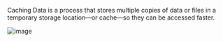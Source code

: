 Caching Data is a process that stores multiple copies of data or files in a temporary storage location—or cache—so they can be accessed faster.

![image](https://github.com/Karlie-crypto/alx-backend/assets/110098940/6e24ba2b-d7c4-4c4a-8c81-af6cbb70ddfe)
